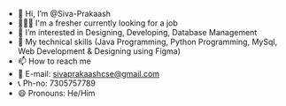- 👋 Hi, I’m @Siva-Prakaash
- 🧑🏼‍💻 I'm a fresher currently looking for a job
- 👀 I’m interested in Designing, Developing, Database Management
- 🌱 My technical skills (Java Programming, Python Programming, MySql, Web Development & Designing using Figma)
- 📫 How to reach me
- 📧 E-mail: sivaprakaashcse@gmail.com
- 📞 Ph-no: 7305757789
- 😄 Pronouns: He/Him

<!---
Siva-Prakaash/Siva-Prakaash is a ✨ special ✨ repository because its `README.md` (this file) appears on your GitHub profile.
You can click the Preview link to take a look at your changes.
--->
